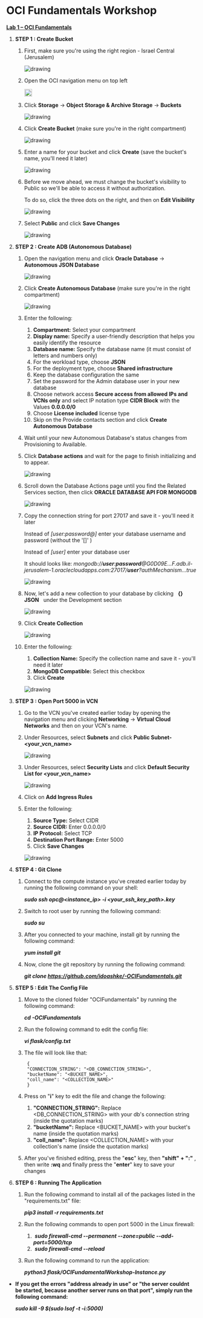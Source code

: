 # OCI Fundamentals Workshop


<ins>**Lab 1 – OCI Fundamentals** </ins>

1. **STEP 1 : Create Bucket**

   1. First, make sure you're using the right region - Israel Central (Jerusalem)

      ![drawing](./SS/step1/region.png)
      <!-- <img src="./SS/region.png" alt="drawing" width="2000" height="20"/> -->
   2. Open the OCI navigation menu on top left &nbsp; 

        <img src="./SS/step1/nav_bar_logo.png" alt="drawing" width="20"  display="inline-block" />

   3. Click **Storage** &rarr; **Object Storage & Archive Storage** &rarr; **Buckets**

        ![drawing](./SS/step1/nav_bar_buckets.png)

   4. Click **Create Bucket** (make sure you're in the right compartment)

        ![drawing](./SS/step1/create_bucket_button.png)

   5. Enter a name for your bucket and click **Create**
   (save the bucket's name, you'll need it later)

        ![drawing](./SS/step1/create_new_bucket.png)

   6. Before we move ahead, we must change the bucket's visibility to Public so we'll be able to access it without authorization.

        To do so, click the three dots on the right, and then on **Edit Visibility**

        ![drawing](./SS/step1/edit_bucket_visibility_button.png)

   7. Select **Public** and click **Save Changes**

        ![drawing](./SS/step1/change_bucket_visibility.png)

   
2. **STEP 2 : Create ADB (Autonomous Database)**

   1. Open the navigation menu and click **Oracle Database** &rarr; **Autonomous JSON Database** 

        ![drawing](./SS/step2/nav_bar_adb.png)

   2. Click **Create Autonomous Database** (make sure you're in the right compartment)

        ![drawing](./SS/step2/create_adb_button.png)

   3. Enter the following:
        
        1. **Compartment:** Select your compartment
        2. **Display name:** Specify a user-friendly description that helps you easily identify the resource
        3. **Database name:** Specify the database name (it must consist of letters and numbers only)
        4. For the workload type, choose **JSON**
        5. For the deployment type, choose **Shared infrastructure**
        6. Keep the database configuration the same
        7. Set the password for the Admin database user in your new database
        8. Choose network access **Secure access from allowed IPs and VCNs only** and select IP notation type **CIDR Block** with the Values **0.0.0.0/0**
        9. Choose **License included** license type
        10. Skip on the Provide contacts section and click **Create Autonomous Database**

    4. Wait until your new Autonomous Database's status changes from Provisioning to Available.

    5. Click **Database actions** and wait for the page to finish initializing and to appear.

        ![drawing](./SS/step2/db_actions_button.png)

    6. Scroll down the Database Actions page until you find the Related Services section, then click **ORACLE DATABASE API FOR MONGODB**

        ![drawing](./SS/step2/mongodb_api_button.png)

    7. Copy the connection string for port 27017 and save it - you'll need it later

       Instead of *[user:password@]* enter your database username and password (without the '[]' ) 

       Instead of *[user]* enter your database user

       It should looks like: *mongodb://**user**:**password**@G0D09E...F.adb.il-jerusalem-1.oraclecloudapps.com:27017/**user**?authMechanism...true*

        ![drawing](./SS/step2/connection_string.png)

    8. Now, let's add a new collection to your database by clicking &nbsp; **{} JSON** &nbsp; under the Development section

        ![drawing](./SS/step2/open_json_db.png)

    8. Click **Create Collection**

        ![drawing](./SS/step2/create_new_collection.png)

    8. Enter the following:
        
        1. **Collection Name:** Specify the collection name and save it - you'll need it later
        2. **MongoDB Compatible:** Select this checkbox
        3. Click **Create**

        ![drawing](./SS/step2/new_collection_window.png)


3. **STEP 3 : Open Port 5000 in VCN**

   1. Go to the VCN you've created earlier today by opening the navigation menu and clicking **Networking** &rarr; **Virtual Cloud Networks** and then on your VCN's name.

   2. Under Resources, select **Subnets** and click **Public Subnet-<your_vcn_name>**

        ![drawing](./SS/step3/vcn_public_subnet.png)
    
   3. Under Resources, select **Security Lists** and click **Default Security List for <your_vcn_name>**

        ![drawing](./SS/step3/public_security_list.png)

    4. Click on **Add Ingress Rules**

    5. Enter the following:
        
        1. **Source Type:** Select CIDR
        2. **Source CIDR:** Enter 0.0.0.0/0
        3. **IP Protocol:** Select TCP
        4. **Destination Port Range:** Enter 5000
        5. Click **Save Changes**

        ![drawing](./SS/step3/open_port_5000.png)


4. **STEP 4 : Git Clone**
   1. Connect to the compute instance you've created earlier today by running the following command on your shell:
    
        ***sudo ssh opc@<instance_ip> -i <your_ssh_key_path>.key***
    
   2. Switch to root user by running the following command:    

        ***sudo su***

   3. After you connected to your machine, install git by running the following command:    

        ***yum install git***

   4. Now, clone the git repository by running the following command:    

        ***git clone https://github.com/idoashke/-OCIFundamentals.git***


5. **STEP 5 : Edit The Config File**

    1. Move to the cloned folder "OCIFundamentals" by running the following command:    

        ***cd -OCIFundamentals***

    2. Run the following command to edit the config file:

        ***vi flask/config.txt***

    3. The file will look like that:

            {
            "CONNECTION_STRING": "<DB_CONNECTION_STRING>",
            "bucketName": "<BUCKET_NAME>",
            "coll_name": "<COLLECTION_NAME>"
            }

    4. Press on "**i**" key to edit the file and change the following:
        
        1. **"CONNECTION_STRING":** Replace <DB_CONNECTION_STRING> with your db's connection string (inside the quotation marks)
        2. **"bucketName":** Replace <BUCKET_NAME> with your bucket's name (inside the quotation marks)
        3. **"coll_name":** Replace <COLLECTION_NAME> with your collection's name (inside the quotation marks)

    5. After you've finished editing, press the "**esc**" key, then **"shift" + ":"** , then write **:wq** and finally press the "**enter**" key to save your changes


6. **STEP 6 : Running The Application**

    1. Run the following command to install all of the packages listed in the "requirements.txt" file:

        ***pip3 install -r requirements.txt***

    2. Run the following commands to open port 5000 in the Linux firewall:

        1. &nbsp;***sudo firewall-cmd --permanent --zone=public --add-port=5000/tcp***
        2. &nbsp;***sudo firewall-cmd --reload***

    3. Run the following command to run the application:

        ***python3 flask/OCIFundamentalWorkshop-Instance.py***


* **If you get the errors "address already in use" or "the server couldnt be started, because another server runs on that port", simply run the following command:**

    ***sudo kill -9 $(sudo lsof -t -i:5000)***



